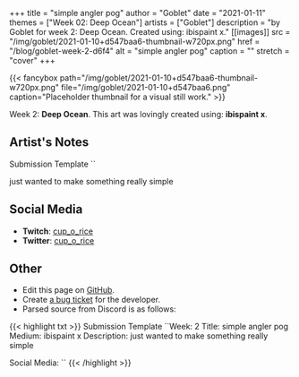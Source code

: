 +++
title =       "simple angler pog"
author =      "Goblet"
date =        "2021-01-11"
themes =      ["Week 02: Deep Ocean"]
artists =     ["Goblet"]
description = "by Goblet for week 2: Deep Ocean. Created using: ibispaint x."
[[images]]
      src = "/img/goblet/2021-01-10+d547baa6-thumbnail-w720px.png"
      href = "/blog/goblet-week-2-d6f4"
      alt = "simple angler pog"
      caption = ""
      stretch = "cover"
+++

{{< fancybox path="/img/goblet/2021-01-10+d547baa6-thumbnail-w720px.png" file="/img/goblet/2021-01-10+d547baa6.png" caption="Placeholder thumbnail for a visual still work." >}}


Week 2: **Deep Ocean**. This art was lovingly created using: **ibispaint x**.

## Artist's Notes

Submission Template
``

just wanted to make something really simple

## Social Media

- **Twitch**: <a href='https://twitch.tv/cup_o_rice' target='_blank'>cup_o_rice</a>
- **Twitter**: <a href='https://twitter.com/cup_o_rice' target='_blank'>cup_o_rice</a>

## Other

- Edit this page on [GitHub](https://github.com/teaminkling/web-refresh/edit/main/content/blog/goblet-week-2-d6f4.md).
- Create [a bug ticket](https://github.com/teaminkling/web-refresh/issues/new?assignees=&labels=bug&template=problem-report.md&title=) for the developer.
- Parsed source from Discord is as follows:

{{< highlight txt >}}
Submission Template
``Week: 2
Title:  simple angler pog
Medium: ibispaint x
Description: just wanted to make something really simple

Social Media:
``
{{< /highlight >}}